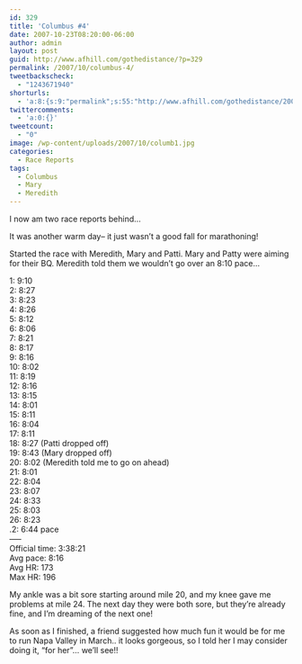 ```yaml
---
id: 329
title: 'Columbus #4'
date: 2007-10-23T08:20:00-06:00
author: admin
layout: post
guid: http://www.afhill.com/gothedistance/?p=329
permalink: /2007/10/columbus-4/
tweetbackscheck:
  - "1243671940"
shorturls:
  - 'a:8:{s:9:"permalink";s:55:"http://www.afhill.com/gothedistance/2007/10/columbus-4/";s:7:"tinyurl";s:25:"http://tinyurl.com/btom2x";s:4:"isgd";s:17:"http://is.gd/hf8k";s:5:"bitly";s:18:"http://bit.ly/9n3A";s:5:"snipr";s:22:"http://snipr.com/aqqsw";s:5:"snurl";s:22:"http://snurl.com/aqqsw";s:7:"snipurl";s:24:"http://snipurl.com/aqqsw";s:4:"trim";s:17:"http://tr.im/cqoy";}'
twittercomments:
  - 'a:0:{}'
tweetcount:
  - "0"
image: /wp-content/uploads/2007/10/columb1.jpg
categories:
  - Race Reports
tags:
  - Columbus
  - Mary
  - Meredith
---
```

I now am two race reports behind&#8230;

It was another warm day&#8211; it just wasn&#8217;t a good fall for marathoning!

Started the race with Meredith, Mary and Patti. Mary and Patty were aiming for their BQ. Meredith told them we wouldn&#8217;t go over an 8:10 pace&#8230;

1: 9:10  
2: 8:27  
3: 8:23  
4: 8:26  
5: 8:12  
6: 8:06  
7: 8:21  
8: 8:17  
9: 8:16  
10: 8:02  
11: 8:19  
12: 8:16  
13: 8:15  
14: 8:01  
15: 8:11  
16: 8:04  
17: 8:11  
18: 8:27 (Patti dropped off)  
19: 8:43 (Mary dropped off)  
20: 8:02 (Meredith told me to go on ahead)  
21: 8:01  
22: 8:04  
23: 8:07  
24: 8:33  
25: 8:03  
26: 8:23  
.2: 6:44 pace  
&#8212;&#8211;  
Official time: 3:38:21  
Avg pace: 8:16  
Avg HR: 173  
Max HR: 196

My ankle was a bit sore starting around mile 20, and my knee gave me problems at mile 24. The next day they were both sore, but they&#8217;re already fine, and I&#8217;m dreaming of the next one!

As soon as I finished, a friend suggested how much fun it would be for me to run Napa Valley in March.. it looks gorgeous, so I told her I may consider doing it, &#8220;for her&#8221;&#8230; we&#8217;ll see!!